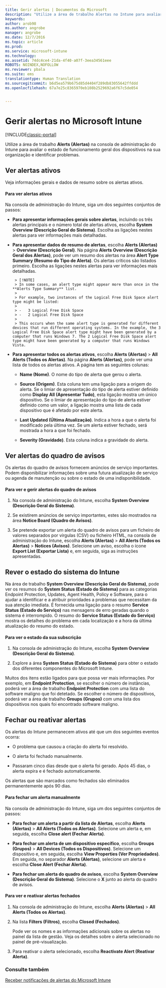 ```yaml
---
title: Gerir alertas | Documentos da Microsoft
description: "Utilize a área de trabalho Alertas no Intune para avaliar o estado de funcionamento geral dos dispositivos na sua organização."
keywords: 
author: arob98
ms.author: angrobe
manager: angrobe
ms.date: 12/7/2016
ms.topic: article
ms.prod: 
ms.service: microsoft-intune
ms.technology: 
ms.assetid: 74dc4ce4-21da-4f40-a07f-3eea34561eee
ROBOTS: NOINDEX,NOFOLLOW
ms.reviewer: pbala
ms.suite: ems
translationtype: Human Translation
ms.sourcegitcommit: b6d5ea579b675d85d4404f289db83055642ffddd
ms.openlocfilehash: 67a7e25c8365970eb108b2529692a6f67c5de054


---
```


# <a name="manage-alerts-in-microsoft-intune"></a>Gerir alertas no Microsoft Intune

[!INCLUDE[classic-portal](../includes/classic-portal.md)]

Utilize a área de trabalho **Alerts (Alertas)** na consola de administração do Intune para avaliar o estado de funcionamento geral dos dispositivos na sua organização e identificar problemas.

## <a name="view-active-alerts"></a>Ver alertas ativos

Veja informações gerais e dados de resumo sobre os alertas ativos.

#### <a name="to-view-active-alerts"></a>Para ver alertas ativos

Na consola de administração do Intune, siga um dos seguintes conjuntos de passos:

-  **Para apresentar informações gerais sobre alertas**, incluindo os três alertas principais e o número total de alertas ativos, escolha **System Overview (Descrição Geral do Sistema)**. Escolha as ligações nestes alertas para ver informações mais detalhadas.

-  **Para apresentar dados de resumo de alertas**, escolha **Alerts (Alertas)** > **Overview (Descrição Geral)**. Na página **Alerts Overview (Descrição Geral dos Alertas)**, pode ver um resumo dos alertas na área **Alert Type Summary (Resumo do Tipo de Alerta)**. Os alertas críticos são listados primeiro. Escolha as ligações nestes alertas para ver informações mais detalhadas.

        > [!NOTE]
        > In some cases, an alert type might appear more than once in the **Alerts Type Summary** list.
        >
        > For example, two instances of the Logical Free Disk Space alert type might be listed:
        >
        > -   3 Logical Free Disk Space
        > -   2 Logical Free Disk Space
        >
        > This occurs when the same alert type is generated for different devices that run different operating systems. In the example, the 3 Logical Free Disk Space alert type might have been generated by a computer that runs Windows 7. The 2 Logical Free Disk Space alert type might have been generated by a computer that runs Windows Vista.

-   **Para apresentar todos os alertas ativos**, escolha **Alerts (Alertas)** > **All Alerts (Todos os Alertas)**. Na página **Alerts (Alertas)**, pode ver uma lista de todos os alertas ativos. A página tem as seguintes colunas:

    -   **Name (Nome)**. O nome do tipo de alerta que gerou o alerta.

    -   **Source (Origem)**. Esta coluna tem uma ligação para a origem do alerta. Se o limiar de apresentação do tipo de alerta estiver definido como **Display All (Apresentar Tudo)**, esta ligação mostra um único dispositivo. Se o limiar de apresentação do tipo de alerta estiver definido como um valor, a ligação mostra uma lista de cada dispositivo que é afetado por este alerta.

    -   **Last Updated (Última Atualização)**. Indica a hora a que o alerta foi modificado pela última vez. Se um alerta estiver fechado, será mostrada a hora a que foi fechado.

    -   **Severity (Gravidade)**. Esta coluna indica a gravidade do alerta.

## <a name="view-notice-board-alerts"></a>Ver alertas do quadro de avisos
Os alertas do quadro de avisos fornecem anúncios de serviço importantes. Podem disponibilizar informações sobre uma futura atualização de serviço ou agenda de manutenção ou sobre o estado de uma indisponibilidade.

#### <a name="to-view-and-manage-notice-board-alerts"></a>Para ver e gerir alertas do quadro de avisos

1.  Na consola de administração do Intune, escolha **System Overview (Descrição Geral do Sistema)**.

2.  Se existirem anúncios de serviço importantes, estes são mostrados na área **Notice Board (Quadro de Avisos)**.

3.  Se pretende exportar um alerta do quadro de avisos para um ficheiro de valores separados por vírgulas (CSV) ou ficheiro HTML, na consola de administração do Intune, escolha **Alerts (Alertas)** > **All Alerts (Todos os Alertas)** >    **Notices (Avisos)**. Selecione um aviso, escolha o ícone **Export List (Exportar Lista)** e, em seguida, siga as instruções apresentadas.

## <a name="review-intune-system-status"></a>Rever o estado do sistema do Intune
Na área de trabalho **System Overview (Descrição Geral do Sistema)**, pode ver os resumos do **System Status (Estado do Sistema)** para as categorias Endpoint Protection, Updates, Agent Health, Policy e Software, para o ajudar a identificar e a atribuir prioridades a problemas que necessitam da sua atenção imediata. É fornecida uma ligação para o resumo **Service Status (Estado do Serviço)** nas mensagens de erro geradas quando o sistema é interrompido. O resumo do **Service Status (Estado do Serviço)** mostra os detalhes do problema em cada localização e a hora da última atualização do resumo do estado.

#### <a name="to-view-the-status-of-your-subscription"></a>Para ver o estado da sua subscrição

1.  Na consola de administração do Intune, escolha **System Overview (Descrição Geral do Sistema)**.

2.  Explore a área **System Status (Estado do Sistema)** para obter o estado dos diferentes componentes do Microsoft Intune.

  Muitos dos itens estão ligados para que possa ver mais informações. Por exemplo, em **Endpoint Protection**, se escolher o número de instâncias, poderá ver a área de trabalho **Endpoint Protection** com uma lista do software maligno que foi detetado. Se escolher o número de dispositivos, poderá ver a área de trabalho **Groups (Grupos)** com uma lista dos dispositivos nos quais foi encontrado software maligno.

## <a name="close-and-reactivate-alerts"></a>Fechar ou reativar alertas
Os alertas do Intune permanecem ativos até que um dos seguintes eventos ocorra:

-   O problema que causou a criação do alerta foi resolvido.

-   O alerta foi fechado manualmente.

-   Passaram cinco dias desde que o alerta foi gerado. Após 45 dias, o alerta expira e é fechado automaticamente.

Os alertas que são marcados como fechados são eliminados permanentemente após 90 dias.

#### <a name="to-manually-close-an-alert"></a>Para fechar um alerta manualmente

Na consola de administração do Intune, siga um dos seguintes conjuntos de passos:

- **Para fechar um alerta a partir da lista de Alertas**, escolha **Alerts (Alertas)** > **All Alerts (Todos os Alertas)**. Selecione um alerta e, em seguida, escolha **Close alert (Fechar Alerta)**.

- **Para fechar um alerta de um dispositivo específico**, escolha **Groups (Grupos)** > **All Devices (Todos os Dispositivos)**. Selecione um dispositivo e, em seguida, escolha **View Properties (Ver Propriedades)**. Em seguida, no separador **Alerts (Alertas)**, selecione um alerta e escolha **Close Alert (Fechar Alerta)**.

- **Para fechar um alerta do quadro de avisos**, escolha **System Overview (Descrição Geral do Sistema)**. Selecione o **X** junto ao alerta do quadro de avisos.

#### <a name="to-view-and-reactivate-closed-alerts"></a>Para ver e reativar alertas fechados

1.  Na consola de administração do Intune, escolha **Alerts (Alertas)** > **All Alerts (Todos os Alertas)**.

2.  Na lista **Filters (Filtros)**, escolha **Closed (Fechados)**.

    Pode ver os nomes e as informações adicionais sobre os alertas no painel da lista de gestão. Veja os detalhes sobre o alerta selecionado no painel de pré-visualização.

3.  Para reativar o alerta selecionado, escolha **Reactivate Alert (Reativar Alerta)**.

### <a name="see-also"></a>Consulte também
[Receber notificações de alertas do Microsoft Intune](../deploy-use/get-notified-by-alerts.md)



<!--HONumber=Dec16_HO2-->


